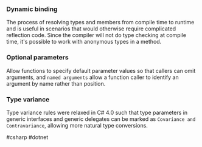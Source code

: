 ### Dynamic binding

The process of resolving types and members from compile time to runtime and is useful in scenarios that would otherwise require complicated reflection code. Since the compiler will not do type checking at compile time, it's possible to work with anonymous types in a method.

### Optional parameters

Allow functions to specify default parameter values so that callers can omit arguments, and `named arguments` allow a function caller to identify an argument by name rather than position.

### Type variance

Type variance rules were relaxed in C# 4.0 such that type parameters in generic interfaces and generic delegates can be marked as `Covariance and Contravariance`, allowing more natural type conversions.

#csharp #dotnet